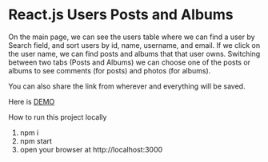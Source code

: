 # React.js Users Posts and Albums

On the main page, we can see the users table where we can find a user by Search field, and sort users by id, name, username, and email.
If we click on the user name, we can find posts and albums that that user owns. Switching between two tabs (Posts and Albums) we can choose one of the posts or albums to see comments (for posts) and photos (for albums).

You can also share the link from wherever and everything will be saved.

Here is [DEMO](https://mariiamonakhova.github.io/react-users-albums-and-posts/)

How to run this project locally
1. npm i
2. npm start
3. open your browser at http://localhost:3000
